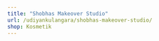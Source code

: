 ```yaml
---
title: "Shobhas Makeover Studio"
url: /udiyankulangara/shobhas-makeover-studio/
shop: Kosmetik
---
```

